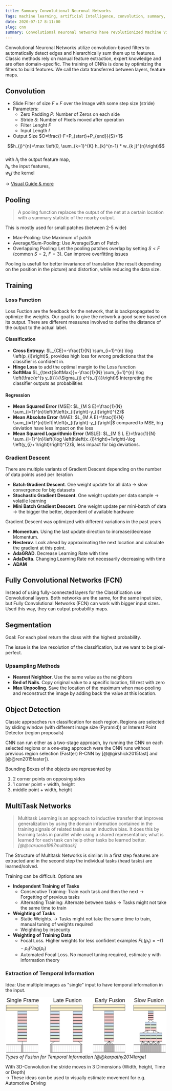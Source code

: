 ```yaml
---
title: Summary Convolutional Neuronal Networks
Tags: machine learning, artificial Intelligence, convolution, summary, neuronal network, ai, pooling, multi-task
date: 2020-07-17 8:11:00
slug: cnn
summary: Convolutional neuronal networks have revolutionized Machine Visions. This provides an overview of the machinanism (filters, pooling and more) under the hood.
--- 
```

Convolutional Neuronal Networks utilize convolution-based filters to automatically detect edges and hierarchically sum them up to features. Classic methods rely on manual feature extraction, expert knowledge and are often domain-specific.  The training of CNNs is done by optimizing the filters to build features. We call the data transferred between layers, feature maps.
## Convolution
* Slide Filter of size $F\times F$ over the Image with some step size (stride)
* Parameters:
    * Zero Padding $P$: Number of Zeros on each side
    * Stride $S$: Number of Pixels moved after operation
    * Filter Lenght $F$
    * Input Length $I$
* Output Size $O=\frac{I-F+P_{start}+P_{end}}{S}+1$

$$h_{j}^{n}=\max \left(0, \sum_{k=1}^{K} h_{k}^{n-1} * w_{k j}^{n}\right)$$  
with $h_j$ the output feature map,  
$h_k$ the input features,  
$w_kj$ the kernel


&rarr; [Visual Guide & more](https://stanford.edu/~shervine/teaching/cs-230/cheatsheet-convolutional-neural-networks#layer) 
## Pooling
> A pooling function replaces the output of the net at a certain location with a summary statistic of the nearby output.


This is mostly used for small patches (between 2-5 wide)

* Max-Pooling: Use Maximum of patch
* Average/Sum-Pooling: Use Average/Sum of Patch
* Overlapping Pooling: Let the pooling patches overlap by setting $S<F$ (common $S=2$, $F=3$). Can improve overfitting issues

Pooling is usefull for better invariance of translation (the result depending on the position in the picture) and distortion, while reducing the data size.
## Training
### Loss Function
Loss Fuction are the feedback for the network, that is backpropagated to optimize the weights. Our goal is to give the network a good score based on its output. There are different measures involved to define the distance of the output to the actual label.
#### Classification
* **Cross Entropy**: $L_{CE}=-\frac{1}{N} \sum_{i=1}^{n} \log \left(p_{i}\right)$, provides high loss for wrong predictions that the classifier is confident in.
* **Hinge Loss** to add the optimal margin to the Loss function
* **SoftMax**  $L_{\text{SoftMax}}=-\frac{1}{N} \sum_{i=1}^{n} \log \left(\frac{e^{s y_{i}}}{\Sigma_{j} e^{s_{j}}}\right)$ Interpreting the classifier outputs as probabilities
#### Regression
* **Mean Squared Error** (MSE): $L_{M S E}=\frac{1}{N} \sum_{i=1}^{n}\left(h\left(x_{i}\right)-y_{i}\right)^{2}$
* **Mean Absolute Error** (MAE): $L_{M A E}=\frac{1}{N} \sum_{i=1}^{n}\left|h\left(x_{i}\right)-y_{i}\right|$ compared to MSE, big deviation have less impact on the loss
* **Mean Squared Logarithmic Error** (MSLE): $L_{M S L E}=\frac{1}{N} \sum_{i=1}^{n}\left(\log \left(h\left(x_{i}\right)+1\right)-\log \left(y_{i}+1\right)\right)^{2}$, less impact for big deviations.

### Gradient Descent
There are multiple variants of Gradient Descent depending on the number of data points used per iteration

* **Batch Gradient Descent**. One weight update for all data &rarr;  slow convergence for big datasets 
* **Stochastic Gradient Descent**. One weight update per data sample &rarr; volatile learning 
* **Mini Batch Gradient Descent**. One weight update per mini-batch of data &rarr; the bigger the better, dependent of available hardware

Gradient Descent was optimized with different variations in the past years

* **Momentum**. Using the last update direction to increase/decrease Momentum. 
* **Nesterov**. Look ahead by approximating the next location and calculate the gradient at this point.
* **AdaGRAD**. Decrease Learning Rate with time
* **AdaDelta**. Changing Learning Rate not necessarily decreasing with time
* **ADAM**

## Fully Convolutional Networks (FCN)
Instead of using fully-connected layers for the Classification use Convolutional layers. Both networks are the same, for the same input size, but Fully Convolutional Networks (FCN) can work with bigger input sizes. Used this way, they can output probability maps. 

## Segmentation
Goal: For each pixel return the class with the highest probability.

The issue is the low resolution of the classification, but we want to be pixel-perfect.

### Upsampling Methods
* **Nearest Neighbor**. Use the same value as the neighbors
* **Bed of Nails**. Copy original value to a specific location, fill rest with zero
* **Max Unpooling**. Save the location of the maximum when max-pooling and reconstruct the image by adding back the value at this location. 

## Object Detection
Classic approaches run classification for each region. Regions are selected by sliding window (with different image size (Pyramid)) or Interest Point Detector (region proposals)

CNN can run either as a two-stage approach, by running the CNN on each selected regions or a one-stag approach were the CNN runs without previous region selection (Fast(er) R-CNN by [@@girshick2015fast] and [@@ren2015faster]).

Bounding Boxes of the objects are represented by 

1. 2 corner points on opposing sides
2. 1 corner point + width, height
3. middle point + width, height


## MultiTask Networks
> Multitask Learning is an approach to inductive transfer that improves generalization by using the domain information contained in the training signals of related tasks as an inductive bias. It does this by learning tasks in parallel while using a shared representation; what is learned for each task can help other tasks be learned better. <cite>[@@caruana1997multitask]</cite>

The Structure of Multitask Networks is similar: In a first step features are extracted and in the second step the individual tasks (head tasks) are learned/solved.

Training can be difficult. Options are

* **Independent Training of Tasks**
    * Consecutive Training: Train each task and then the next &rarr; Forgetting of previous tasks
    * Alternating Training: Alternate between tasks &rarr; Tasks might not take the same time to train
* **Weighting of Tasks**
    * Static Weights. &rarr; Tasks might not take the same time to train, manual tuning of weights required
    * Weighting by insecurity
* **Weighting of Training Data**
    * Focal Loss. Higher weights for less confident examples $FL(p_t)=-\left(1-p_t\right)^ylog(p_t)$
    * Automated Focal Loss. No manuel tuning required, estimate y with information theory

### Extraction of Temporal Information
Idea: Use multiple images as "single" input to have temporal information in the input.

![Fusion Modells](../images/ml2/fusion.svg)
*Types of Fusion for Temporal Information [@@karpathy2014large]*

With 3D-Convolution the stride moves in 3 Dimensions (Width, height, Time or Depth)  
&rarr; These ideas can be used to visually estimate movement for e.g. Automotive Driving
